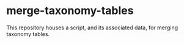 # merge-taxonomy-tables
This repository houses a script, and its associated data, for merging taxonomy tables.
